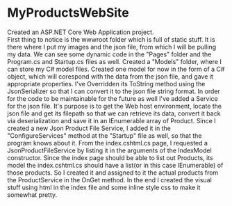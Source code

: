 # MyProductsWebSite
Created an ASP.NET Core Web Application project.\
First thing to notice is the wwwroot folder which is full of static stuff. It is there where I put my images and the json file, from which I will be pulling my data.
We can see some dynamic code in the "Pages" folder and the Program.cs and Startup.cs files as well.
Created a "Models" folder, where I can store my C# model files. Created one model for now in the form of a C# object, which will corespond with the data from the json file, and gave it appropriate properties. I've Overridden its ToString method using the JsonSerializer so that I can convert it to the json file string format.
In order for the code to be maintainable for the future as well I've added a Service for the json file. It's purpose is to get the Web host environment, locate the json file and get its filepath so that we can retrieve its data, convert it back via deserialization and save it in an IEnumerable array of Product. 
Since I created a new Json Product File Service, I added it in the "ConfigureServices" method at the "Startup" file as well, so that the program knows about it.
From the index.cshtml.cs page, I requested a JsonProductFileService by listing it in the arguments of the IndexModel constructor.
Since the index page should be able to list out Products, its model the index.cshtml.cs should have a list(or in this case IEnumerable) of those products. So I created it and assigned to it the actual products from the ProductService in the OnGet method.
In the end I created the visual stuff using html in the index file and some inline style css to make it somewhat pretty.
